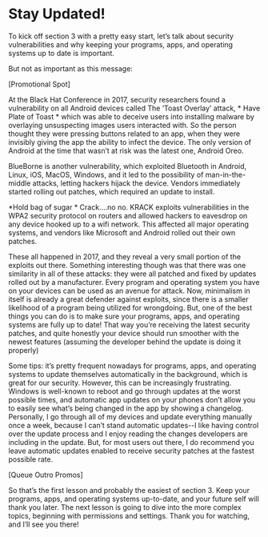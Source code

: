 # Stay Updated!

To kick off section 3 with a pretty easy start, let’s talk about security
vulnerabilities and why keeping your programs, apps, and operating systems up
to date is important.

But not as important as this message:

[Promotional Spot]

At the Black Hat Conference in 2017, security researchers found a vulnerability on
all Android devices called The ‘Toast Overlay’ attack, \* Have Plate of Toast \*
which was able to deceive users into installing malware by overlaying
unsuspecting images users interacted with. So the person thought they were
pressing buttons related to an app, when they were invisibly giving the app the
ability to infect the device. The only version of Android at the time that wasn’t at
risk was the latest one, Android Oreo.

BlueBorne is another vulnerability, which exploited Bluetooth in Android, Linux,
iOS, MacOS, Windows, and it led to the possibility of man-in-the-middle attacks,
letting hackers hijack the device. Vendors immediately started rolling out
patches, which required an update to install.

\*Hold bag of sugar \* Crack….no no. KRACK exploits vulnerabilities in the WPA2
security protocol on routers and allowed hackers to eavesdrop on any device
hooked up to a wifi network. This affected all major operating systems, and
vendors like Microsoft and Android rolled out their own patches.

These all happened in 2017, and they reveal a very small portion of the exploits
out there. Something interesting though was that there was one similarity in all of
these attacks: they were all patched and fixed by updates rolled out by a
manufacturer. Every program and operating system you have on your devices
can be used as an avenue for attack. Now, minimalism in itself is already a great
defender against exploits, since there is a smaller likelihood of a program being
utilized for wrongdoing. But, one of the best things you can do is to make sure
your programs, apps, and operating systems are fully up to date! That way you’re
receiving the latest security patches, and quite honestly your device should run
smoother with the newest features (assuming the developer behind the update is
doing it properly)

Some tips: it’s pretty frequent nowadays for programs, apps, and operating
systems to update themselves automatically in the background, which is great for
our security. However, this can be increasingly frustrating. Windows is well-known
to reboot and go through updates at the worst possible times, and automatic
app updates on your phones don’t allow you to easily see what’s being changed
in the app by showing a changelog. Personally, I go through all of my devices and
update everything manually once a week, because I can’t stand automatic
updates--I like having control over the update process and I enjoy reading the
changes developers are including in the update. But, for most users out there, I
do recommend you leave automatic updates enabled to receive security patches
at the fastest possible rate.

[Queue Outro Promos]

So that’s the first lesson and probably the easiest of section 3. Keep your
programs, apps, and operating systems up-to-date, and your future self will
thank you later. The next lesson is going to dive into the more complex topics,
beginning with permissions and settings. Thank you for watching, and I’ll see you
there!
